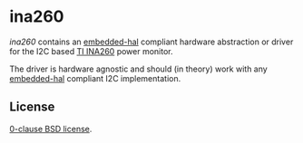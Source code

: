 ina260
======

_ina260_ contains an [embedded-hal][] compliant hardware abstraction or driver
for the I2C based [TI INA260][] power monitor.

The driver is hardware agnostic and should (in theory) work with any
[embedded-hal][] compliant I2C implementation.

[embedded-hal]: https://github.com/rust-embedded/embedded-hal.git
[TI INA260]: http://www.ti.com/lit/ds/symlink/ina260.pdf

License
-------

[0-clause BSD license](LICENSE-0BSD.txt).
